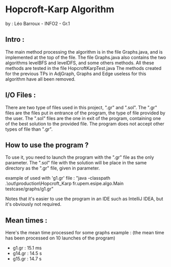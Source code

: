 # Hopcroft-Karp Algorithm
by : Léo Barroux - INFO2 - Gr.1


## Intro :

The main method processing the algorithm is in the file Graphs.java, and is implemented at the top of the file.
The file Graphs.java also contains the two algorithms levelBFS and levelDFS, and some others methods.
All these methods are tested in the file HopcroftKarpTest.java
The methods created for the previous TPs in AdjGraph, Graphs and Edge useless for this algorithm have all been removed.


## I/O Files :

There are two type of files used in this project, ".gr" and ".sol".
The ".gr" files are the files put in entrance of the program, the type of file provided by the user.
The ".sol" files are the one in exit of the program, containing one of the best solution to the provided file.
The program does not accept other types of file than ".gr".


## How to use the program ?

To use it, you need to launch the program with the ".gr" file as the only parameter.
The ".sol" file with the solution will be place in the same directory as the ".gr" file, given in parameter.

example of used with 'g1.gr' file :
"java -classpath .\out\production\Hopcroft_Karp fr.upem.esipe.algo.Main testcase/graphs/g1.gr"

Notes that it's easier to use the program in an IDE such as IntelliJ IDEA, but it's obviously not required.


## Mean times :

Here's the mean time processed for some graphs example : 
(the mean time has been processed on 10 launches of the program)

- g1.gr : 15.1 ms
- g14.gr : 14.5 s
- g15.gr : 14.7 s
